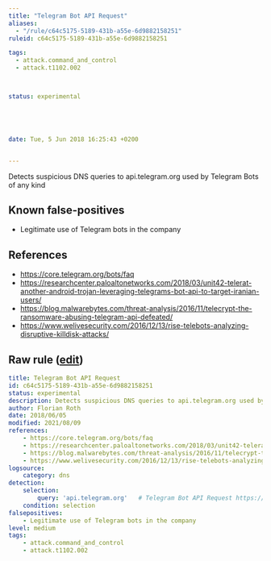 ```yaml
---
title: "Telegram Bot API Request"
aliases:
  - "/rule/c64c5175-5189-431b-a55e-6d9882158251"
ruleid: c64c5175-5189-431b-a55e-6d9882158251

tags:
  - attack.command_and_control
  - attack.t1102.002



status: experimental





date: Tue, 5 Jun 2018 16:25:43 +0200


---
```


Detects suspicious DNS queries to api.telegram.org used by Telegram Bots of any kind

<!--more-->


## Known false-positives

* Legitimate use of Telegram bots in the company



## References

* https://core.telegram.org/bots/faq
* https://researchcenter.paloaltonetworks.com/2018/03/unit42-telerat-another-android-trojan-leveraging-telegrams-bot-api-to-target-iranian-users/
* https://blog.malwarebytes.com/threat-analysis/2016/11/telecrypt-the-ransomware-abusing-telegram-api-defeated/
* https://www.welivesecurity.com/2016/12/13/rise-telebots-analyzing-disruptive-killdisk-attacks/


## Raw rule ([edit](https://github.com/SigmaHQ/sigma/edit/master/rules/network/net_susp_telegram_api.yml))
```yaml
title: Telegram Bot API Request
id: c64c5175-5189-431b-a55e-6d9882158251
status: experimental
description: Detects suspicious DNS queries to api.telegram.org used by Telegram Bots of any kind
author: Florian Roth
date: 2018/06/05
modified: 2021/08/09
references:
    - https://core.telegram.org/bots/faq
    - https://researchcenter.paloaltonetworks.com/2018/03/unit42-telerat-another-android-trojan-leveraging-telegrams-bot-api-to-target-iranian-users/
    - https://blog.malwarebytes.com/threat-analysis/2016/11/telecrypt-the-ransomware-abusing-telegram-api-defeated/
    - https://www.welivesecurity.com/2016/12/13/rise-telebots-analyzing-disruptive-killdisk-attacks/
logsource:
    category: dns
detection:
    selection:
        query: 'api.telegram.org'   # Telegram Bot API Request https://core.telegram.org/bots/faq
    condition: selection
falsepositives:
    - Legitimate use of Telegram bots in the company
level: medium
tags:
    - attack.command_and_control
    - attack.t1102.002
```
